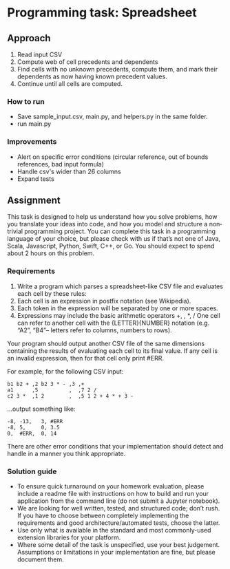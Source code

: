 # Programming task: Spreadsheet 

## Approach

1. Read input CSV
1. Compute web of cell precedents and dependents
1. Find cells with no unknown precedents, compute them, and mark their dependents as now having known precedent values.
1. Continue until all cells are computed. 

### How to run

* Save sample_input.csv, main.py, and helpers.py in the same folder. 
* run main.py

### Improvements

* Alert on specific error conditions (circular reference, out of bounds references, bad input formula)
* Handle csv's wider than 26 columns
* Expand tests

## Assignment

This task is designed to help us understand how you solve problems, how you translate your ideas into code, and how you model and structure a non­trivial programming project. You can complete this task in a programming language of your choice, but please check with us if that’s not one of Java, Scala, Javascript, Python, Swift, C++, or Go. You should expect to spend about 2 hours on this problem.

### Requirements

1. Write a program which parses a spreadsheet­-like CSV file and evaluates each cell by these rules: 
1. Each cell is an expression in postfix notation (see Wikipedia). 
1. Each token in the expression will be separated by one or more spaces. 
1. Expressions may include the basic arithmetic operators +, ­, *, / 
One cell can refer to another cell with the {LETTER}{NUMBER} notation (e.g. “A2”, “B4”– letters refer to columns, numbers to rows). 

Your program should output another CSV file of the same dimensions containing the results of evaluating each cell to its final value. If any cell is an invalid expression, then for that cell only ​print #ERR. 

For example, for the following CSV input: 

    b1 b2 + ,2 b2 3 * -­ ,3 ,+ 
    a1      ,5          ,  ,7 2 / 
    c2 3 *  ,1 2        ,  ,5 1 2 + 4 * + 3 -

...output something like: 

    -8, -­13,   3, #ERR ­
    -8, 5,     0, 3.5 
    0,  #ERR,  0, 14 

There are other error conditions that your implementation should detect and handle in a manner you think appropriate. 

### Solution guide 

* To ensure quick turnaround on your homework evaluation, please include a readme file with instructions on how to build and run your application from the command line (do not submit a Jupyter notebook).
* We are looking for well written, tested, and structured code; don’t rush. If you have to choose between completely implementing the requirements and good architecture/automated tests, choose the latter.
* Use only what is available in the standard and most commonly-used extension libraries for your platform.
* Where some detail of the task is unspecified, use your best judgement. Assumptions or limitations in your implementation are fine, but please document them.
